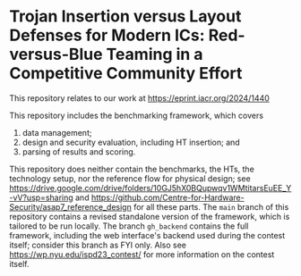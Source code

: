# Trojan Insertion versus Layout Defenses for Modern ICs: Red-versus-Blue Teaming in a Competitive Community Effort

This repository relates to our work at https://eprint.iacr.org/2024/1440

This repository includes the benchmarking framework, which covers
  1) data management;
  2) design and security evaluation, including HT insertion; and
  3) parsing of results and scoring.
  
This repository does neither contain the benchmarks, the HTs, the technology setup, nor the reference flow for physical design; see
https://drive.google.com/drive/folders/10GJ5hX0BQupwqv1WMtitarsEuEE_Y-vV?usp=sharing and https://github.com/Centre-for-Hardware-Security/asap7_reference_design for all these parts.
The `main` branch of this repository contains a revised standalone version of the framework, which is tailored to be run locally. The branch `gh_backend` contains the full framework,
including the web interface's backend used during the contest itself; consider this branch as FYI only. Also see https://wp.nyu.edu/ispd23_contest/ for more information on the contest itself.
